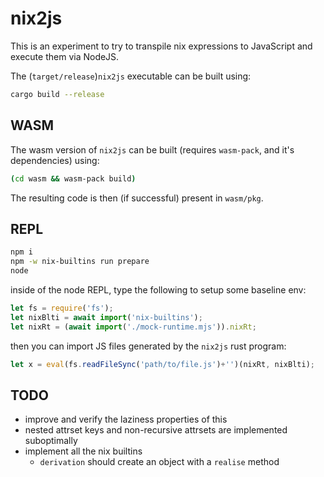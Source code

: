 # nix2js

This is an experiment to try to transpile nix expressions to JavaScript and
execute them via NodeJS.

The (`target/release`)`nix2js` executable can be built using:
```sh
cargo build --release
```

## WASM

The wasm version of `nix2js` can be built (requires `wasm-pack`, and it's dependencies) using:
```sh
(cd wasm && wasm-pack build)
```
The resulting code is then (if successful) present in `wasm/pkg`.

## REPL

```sh
npm i
npm -w nix-builtins run prepare
node
```
inside of the node REPL, type the following to setup some baseline env:
```javascript
let fs = require('fs');
let nixBlti = await import('nix-builtins');
let nixRt = (await import('./mock-runtime.mjs')).nixRt;
```
then you can import JS files generated by the `nix2js` rust program:
```javascript
let x = eval(fs.readFileSync('path/to/file.js')+'')(nixRt, nixBlti);
```

## TODO

- improve and verify the laziness properties of this
- nested attrset keys and non-recursive attrsets are implemented suboptimally
- implement all the nix builtins
  - `derivation` should create an object with a `realise` method
